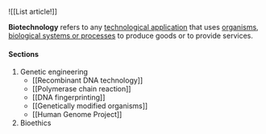 ![[List article!]]

**Biotechnology** refers to any <u>technological application</u> that uses <u>organisms, biological systems or processes</u> to produce goods or to provide services.
#### Sections
1. Genetic engineering
	- [[Recombinant DNA technology]]
	- [[Polymerase chain reaction]]
	- [[DNA fingerprinting]]
	- [[Genetically modified organisms]]
	- [[Human Genome Project]]
2. Bioethics